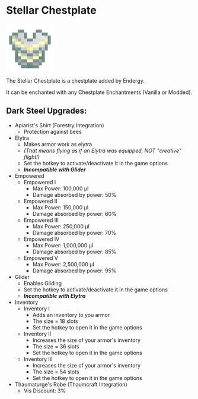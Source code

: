 # Stellar Chestplate
![](renders/stellar_alloy_chestplate.png)

The Stellar Chestplate is a chestplate added by Endergy.

It can be enchanted with any Chestplate Enchantments (Vanilla or Modded).

## Dark Steel Upgrades:
* Apiarist's Shirt (Forestry Integration)
  - Protection against bees
* Elytra
  - Makes armor work as elytra
  - *(That means flying as if an Elytra was equipped, NOT "creative" flight!)*
  - Set the hotkey to activate/deactivate it in the game options
  - ***Incompatible with Glider***
* Empowered
  - Empowered I
    * Max Power: 100,000 µI
    * Damage absorbed by power: 50%
  - Empowered II
    * Max Power: 150,000 µI
    * Damage absorbed by power: 60%
  - Empowered III
    * Max Power: 250,000 µI
    * Damage absorbed by power: 70%
  - Empowered IV
    * Max Power: 1,000,000 µI
    * Damage absorbed by power: 85%
  - Empowered V
    * Max Power: 2,500,000 µI
    * Damage absorbed by power: 95%
* Glider
  - Enables Gliding
  - Set the hotkey to activate/deactivate it in the game options
  - ***Incompatible with Elytra***
* Inventory
  - Inventory I
    * Adds an inventory to you armor
    * The size = 18 slots
    * Set the hotkey to open it in the game options
  - Inventory II
    * Increases the size of your armor's inventory
    * The size = 36 slots
    * Set the hotkey to open it in the game options
  - Inventory III
    * Increases the size of your armor's inventory
    * The size = 54 slots
    * Set the hotkey to open it in the game options
* Thaumaturge's Robe   (Thaumcraft Integration)
  - Vis Discount: 3%
